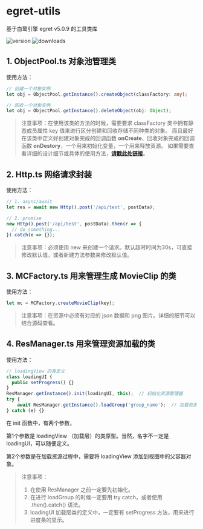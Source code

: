 # egret-utils
基于白鹭引擎 egret v5.0.9 的工具类库

<p>
  <span>
    <img src="https://img.shields.io/badge/version-1.0.4-green.svg" alt="version">
  </span>
  <span>
    <img src="https://img.shields.io/badge/downloads-7k-blue.svg" alt="downloads">
  </span>
</p>





## 1. ObjectPool.ts 对象池管理类
使用方法：

```typescript
// 创建一个对象实例
let obj = ObjectPool.getInstance().createObject(classFactory: any);

// 回收一个对象实例
let obj = ObjectPool.getInstance().deleteObject(obj: Object);
```

> 注意事项：在使用该类的方法的时候，需要要求 classFactory 类中拥有静态成员属性 key 值来进行区分创建和回收存储不同种类的对象。
> 而且最好在该类中定义好创建对象完成的回调函数 **onCreate**、回收对象完成的回调函数 **onDestory**，一个用来初始化变量，一个用来释放资源。
> 如果需要查看详细的设计细节或具体的使用方法，[**请戳此处链接**](http://a8ccce0e.wiz03.com/share/s/2EPcUe16jknd21LCSr0jir5o1Uo2SA2TUQKH2PyOcZ0XXImI)。





## 2. Http.ts 网络请求封装
使用方法：

```typescript
// 1. async/await
let res = await new Http().post('/api/test', postData);

// 2. promise
new Http().post('/api/test', postData).then(r => {
  // do something...
}).catch(e => {});
```

> 注意事项：必须使用 new 来创建一个请求。默认超时时间为30s，可直接修改默认值，或者新建方法参数来修改默认值。





## 3. MCFactory.ts 用来管理生成 MovieClip 的类
使用方法：

```typescript
let mc = MCFactory.createMovieClip(key);
```

> 注意事项：在资源中必须有对应的 json 数据和 png 图片。详细的细节可以结合源码查看。





## 4. ResManager.ts 用来管理资源加载的类
使用方法：

```typescript
// loadingView 的类定义
class loadingUI {
  public setProgress() {}
}
ResManager.getInstance().init(loadingUI, this);  // 初始化资源管理器
try {
    await ResManager.getInstance().loadGroup('group_name');  // 加载资源
} catch (e) {}
```

在 init 函数中，有两个参数，

第1个参数是 loadingView （加载层）的类原型。当然，名字不一定是 loadingUI，可以随便定义。

第2个参数是在加载资源过程中，需要将 loadingView 添加到视图中的父容器对象。

> 注意事项：
> 1. 在使用 ResManager 之前一定要先初始化。
> 2. 在进行 loadGroup 的时候一定要用 try catch，或者使用 .then().catch() 语法。
> 3. loadingUI 加载层类的定义中，一定要有 setProgress 方法，用来进行进度条的显示。










